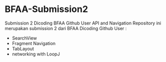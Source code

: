# BFAA-Submission2
Submission 2 Dicoding BFAA Github User API and Navigation
  Repository ini merupakan submission 2 dari BFAA Dicoding Github User :
  * SearchView
  * Fragment Navigation
  * TabLayout
  * networking with LoopJ
